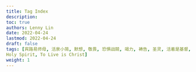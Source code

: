 ```yaml
---
title: Tag Index
description:
toc: true
authors: Lenny Lin
date: 2022-04-24
lastmod: 2022-04-24
draft: false
tags: [宾路易师母, 活泉小简, 默想, 敬畏, 恐惧战兢, 竭力, 祷告, 圣灵, 活着是基督, 教会, 魂的救恩, 
Holy Spirit, To Live is Christ]
weight: 1
---
```


